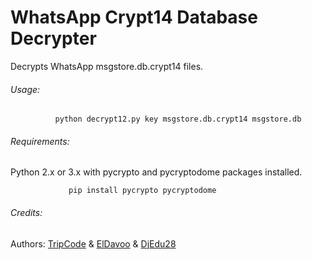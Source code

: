 # WhatsApp Crypt14 Database Decrypter
Decrypts WhatsApp msgstore.db.crypt14 files.

###### Usage:

              python decrypt12.py key msgstore.db.crypt14 msgstore.db   
  
###### Requirements:
  
 Python 2.x or 3.x with pycrypto and pycryptodome packages installed.
 
 ```
              pip install pycrypto pycryptodome
 ```
  
###### Credits:
 Authors: [TripCode](https://github.com/TripCode) & [ElDavoo](https://github.com/ElDavoo) & [DjEdu28](https://github.com/DjEdu28)
